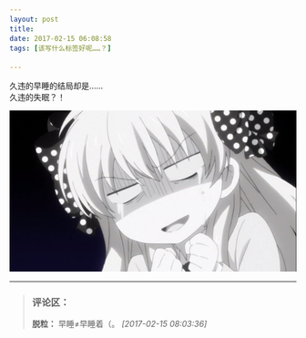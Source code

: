 ```yaml
---
layout: post
title: 
date: 2017-02-15 06:08:58
tags: [该写什么标签好呢……？]

---
```

久违的早睡的结局却是……  
久违的失眠？！


![图片](images/_Lofter/emhSNkVpRmJBeitZMVlzMzlCNy9aSkJZUE1CdVdNZ0hacC9GS0dwMlZwdjRFK00rMFRzaGNBPT0.jpg)


---
> ### 评论区：
>**脱粒：** 早睡≠早睡着（。  *[2017-02-15 08:03:36]*
>
>